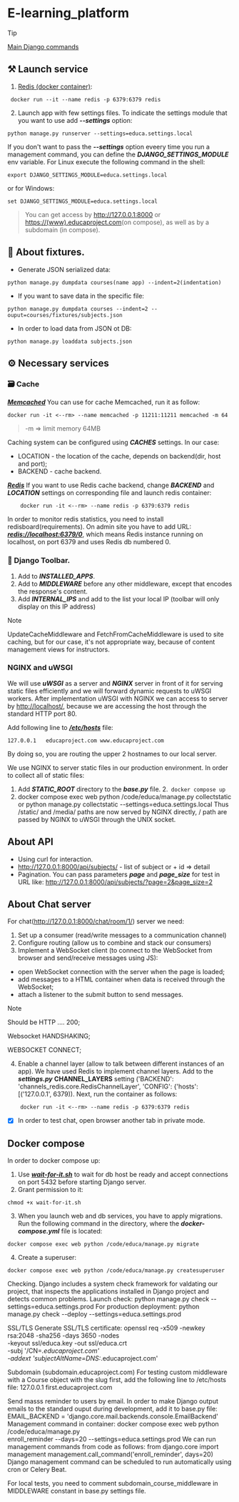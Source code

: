 # E-learning_platform

> [!TIP]
> [Main Django commands](https://github.com/DeMonA1/MyBlog__Django/blob/main/README.md#diamonds-basic-django-commands)

## :hammer_and_pick: Launch service
1. [Redis (docker container)](https://github.com/DeMonA1/Shop/blob/main/README.md#redis):
```
 docker run --it --name redis -p 6379:6379 redis
```
2. Launch app with few settings files.
To indicate the settings module that you want to use add ***--settings*** option:
```
python manage.py runserver --settings=educa.settings.local
```
If you don't want to pass the ***--settings*** option eveery time you run 
a management command, you can define the ***DJANGO_SETTINGS_MODULE*** env
variable. For Linux execute the following command in the shell:
```
export DJANGO_SETTINGS_MODULE=educa.settings.local
```
or for Windows:
```
set DJANGO_SETTINGS_MODULE=educa.settings.local
```

> You can get access by <http://127.0.0.1:8000> or <https://(www).educaproject.com>(on compose),
> as well as by a subdomain (in compose).


## :notebook_with_decorative_cover: About fixtures.
- Generate JSON serialized data:
```
python manage.py dumpdata courses(name app) --indent=2(indentation)
```
- If you want to save data in the specific file:
```
python manage.py dumpdata courses --indent=2 --ouput=courses/fixtures/subjects.json
```
- In order to load data from JSON ot DB:
```
python manage.py loaddata subjects.json
```

## :gear: Necessary services
### :card_file_box: Cache
<ins>***Memcached***</ins>
You can use for cache Memcached, run it as follow:
```
docker run -it <--rm> --name memcached -p 11211:11211 memcached -m 64
```
> -m => limit memory 64MB

Caching system can be configured using ***CACHES*** settings. In our case:
- LOCATION - the location of the cache, depends on backend(dir, host and port);
- BACKEND - cache backend.

<ins>***Redis***</ins>
If you want to use Redis cache backend, change ***BACKEND*** and ***LOCATION***
settings on corresponding file and launch redis container:
```
    docker run -it <--rm> --name redis -p 6379:6379 redis
```
In order to monitor redis statistics, you need to install redisboard(requirements). 
On admin site you have to add URL: <ins>***redis://localhost:6379/0***</ins>, which
means Redis instance running on localhost, on port 6379 and uses
Redis db numbered 0.

### :wrench: Django Toolbar.
1. Add to ***INSTALLED_APPS***.
2. Add to ***MIDDLEWARE*** before any other middleware, except that encodes
the response's content.
3. Add ***INTERNAL_IPS*** and add to the list your local IP (toolbar will 
only display on this IP address)
> [!NOTE]
> UpdateCacheMiddleware and FetchFromCacheMiddleware is used to site caching, but
> for our case, it's not appropriate way, because of content management
> views for instructors.

### NGINX and uWSGI
We will use ***uWSGI*** as a server and ***NGINX*** server in front of it
for serving static files efficiently and we will forward dynamic
requests to uWSGI workers. After implementation uWSGI with NGINX
we can access to server by <http://localhost/>, because we are
accessing the host through the standard HTTP port 80.

Add following line to <ins>***/etc/hosts***</ins> file:
```
127.0.0.1	educaproject.com www.educaproject.com
```
By doing so, you are routing the upper 2 hostnames to our local
server.

We use NGINX to server static files in our production environment.
In order to collect all of static files:
1. Add ***STATIC_ROOT*** directory to the ***base.py*** file.
2.```
docker compose up```
4. docker compose exec web python /code/educa/manage.py collectstatic 
    or 
    python manage.py collectstatic --settings=educa.settings.local
Thus /static/ and /media/ paths are now served by NGINX directly,
/ path are passed by NGINX to uWSGI through the UNIX socket.

## About API
- Using curl for interaction.
- http://127.0.0.1:8000/api/subjects/ - list of subject or + id => detail
- Pagination. You can pass parameters ***page*** and ***page_size*** for test in URL like:
<http://127.0.0.1:8000/api/subjects/?page=2&page_size=2>

## About Chat server
For chat(<http://127.0.0.1:8000/chat/room/1/>) server we need:
1. Set up a consumer (read/write messages to a communication channel)
2. Configure routing (allow us to combine and stack our consumers)
3. Implement a WebSocket client (to connect to the WebSocket from browser 
and send/receive messages using JS):
- open WebSocket connection with the server when the page is loaded;
- add messages to a HTML container when data is received through the WebSocket;
- attach a listener to the submit button to send messages.
> [!NOTE]
> Should be HTTP .... 200;
> 
>    Websocket HANDSHAKING;
>
>    WEBSOCKET CONNECT;
4. Enable a channel layer (allow to talk between different instances of an app). We have used Redis to implement channel layers.
Add to the ***settings.py*** **CHANNEL_LAYERS** setting ('BACKEND': 'channels_redis.core.RedisChannelLayer',
'CONFIG': {'hosts': [('127.0.0.1', 6379)). Next, run the container as follows:
```
    docker run -it <--rm> --name redis -p 6379:6379 redis
```
- [x] In order to test chat, open browser another tab in private mode.

## Docker compose
In order to docker compose up:
1. Use <ins>***wait-for-it.sh***</ins> to wait for db host be ready and accept
connections on port 5432 before starting Django server.
2. Grant permission to it:
```
chmod +x wait-for-it.sh
```
3. When you launch web and db services, you have to apply
migrations. Run the following command in the directory, where
the ***docker-compose.yml*** file is located:
```
docker compose exec web python /code/educa/manage.py migrate
```
4. Create a superuser:
```
docker compose exec web python /code/educa/manage.py createsuperuser
```




Checking.
Django includes a system check framework for valdating our project,
that inspects the applications installed in Django project and detects
common problems. Launch check:
    python manage.py check --settings=educa.settings.prod
For production deployment:
    python manage.py check --deploy --settings=educa.settings.prod


SSL/TLS
Generate SSL/TLS certificate:
    openssl req -x509 -newkey rsa:2048 -sha256 -days 3650 -nodes \
    -keyout ssl/educa.key -out ssl/educa.crt \
    -subj '/CN=*.educaproject.com' \
    -addext 'subjectAltName=DNS:*.educaproject.com'


Subdomain (subdomain.educaproject.com)
For testing custom middleware with a Course object with the slug first,
add the following line to /etc/hosts file:
    127.0.0.1 first.educaproject.com


Send masss reminder to users by email.
In order to make Django output emails to the standard ouput during
development, add it to base.py file:
    EMAIL_BACKEND = 'django.core.mail.backends.console.EmailBackend'
Management command in container:
    docker compose exec web python /code/educa/manage.py \
    enroll_reminder --days=20 --settings=educa.settings.prod
We can run management commands from code as follows:
    from django.core import management
    management.call_command('enroll_reminder', days=20)
Django management command can be scheduled to run automatically
using cron or Celery Beat.

For local tests, you need to comment subdomain_course_middleware in 
MIDDLEWARE constant in base.py settings file.
